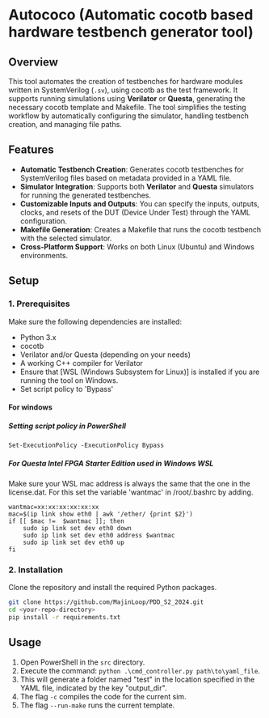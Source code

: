 # Autococo (Automatic cocotb based hardware testbench generator tool)

## Overview

This tool automates the creation of testbenches for hardware modules written in SystemVerilog (`.sv`), using cocotb as the test framework. It supports running simulations using **Verilator** or **Questa**, generating the necessary cocotb template and Makefile. The tool simplifies the testing workflow by automatically configuring the simulator, handling testbench creation, and managing file paths.

## Features

- **Automatic Testbench Creation**: Generates cocotb testbenches for SystemVerilog files based on metadata provided in a YAML file.
- **Simulator Integration**: Supports both **Verilator** and **Questa** simulators for running the generated testbenches.
- **Customizable Inputs and Outputs**: You can specify the inputs, outputs, clocks, and resets of the DUT (Device Under Test) through the YAML configuration.
- **Makefile Generation**: Creates a Makefile that runs the cocotb testbench with the selected simulator.
- **Cross-Platform Support**: Works on both Linux (Ubuntu) and Windows environments.

## Setup

### 1. Prerequisites

Make sure the following dependencies are installed:

- Python 3.x
- cocotb
- Verilator and/or Questa (depending on your needs)
- A working C++ compiler for Verilator
- Ensure that [WSL (Windows Subsystem for Linux)] is installed if you are running the tool on Windows.
- Set script policy to 'Bypass'

#### For windows
##### Setting script policy in PowerShell
```
Set-ExecutionPolicy -ExecutionPolicy Bypass
```

##### For Questa Intel FPGA Starter Edition used in Windows WSL
Make sure your WSL mac address is always the same that the one in the license.dat. For this set the variable 'wantmac' in /root/.bashrc by adding.

```
wantmac=xx:xx:xx:xx:xx:xx
mac=$(ip link show eth0 | awk '/ether/ {print $2}')
if [[ $mac !=  $wantmac ]]; then
    sudo ip link set dev eth0 down
    sudo ip link set dev eth0 address $wantmac
    sudo ip link set dev eth0 up
fi
```

### 2. Installation

Clone the repository and install the required Python packages.

```bash
git clone https://github.com/MajinLoop/PDD_S2_2024.git
cd <your-repo-directory>
pip install -r requirements.txt
```

## Usage

1. Open PowerShell in the `src` directory.
2. Execute the command: `python .\cmd_controller.py path\to\yaml_file`.
3. This will generate a folder named "test" in the location specified in the YAML file, indicated by the key "output_dir".
4. The flag ```-c``` compiles the code for the current sim.
5. The flag ```--run-make``` runs the current template.

